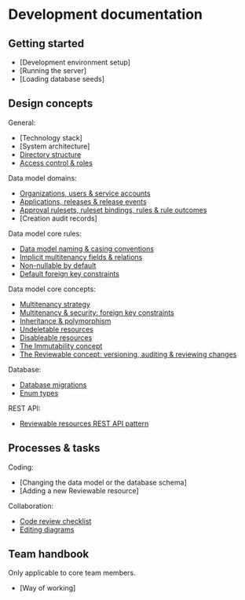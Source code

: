 # Development documentation

## Getting started

 * [Development environment setup]
 * [Running the server]
 * [Loading database seeds]

## Design concepts

General:

 * [Technology stack]
 * [System architecture]
 * [Directory structure](directory-structure.md)
 * [Access control & roles](access-control-and-roles.md)

Data model domains:

 * [Organizations, users & service accounts](organizations-users-service-accounts.md)
 * [Applications, releases & release events](applications-releases-and-related.md)
 * [Approval rulesets, ruleset bindings, rules & rule outcomes](approval-rulesets-and-related.md)
 * [Creation audit records]

Data model core rules:

 * [Data model naming & casing conventions](data-model-naming-and-casing-conventions.md)
 * [Implicit multitenancy fields & relations](implicit-multitenancy-fields-and-relations.md)
 * [Non-nullable by default](non-nullable-by-default.md)
 * [Default foreign key constraints](default-foreign-key-constraints.md)

Data model core concepts:

 * [Multitenancy strategy](multitenancy-strategy.md)
 * [Multitenancy & security: foreign key constraints](multitenancy-security-foreign-key-constraints.md)
 * [Inheritance & polymorphism](inheritance-and-polymorphism.md)
 * [Undeletable resources](undeletable-concept.md)
 * [Disableable resources](disableable-concept.md)
 * [The Immutability concept](immutability.md)
 * [The Reviewable concept: versioning, auditing & reviewing changes](reviewable-concept.md)

Database:

 * [Database migrations]()
 * [Enum types]()

REST API:

 * [Reviewable resources REST API pattern](reviewable-rest-api-pattern.md)

## Processes & tasks

Coding:

 * [Changing the data model or the database schema]
 * [Adding a new Reviewable resource]

Collaboration:

 * [Code review checklist](code-review-checklist.md)
 * [Editing diagrams](editing-diagrams.md)

## Team handbook

Only applicable to core team members.

 * [Way of working]
